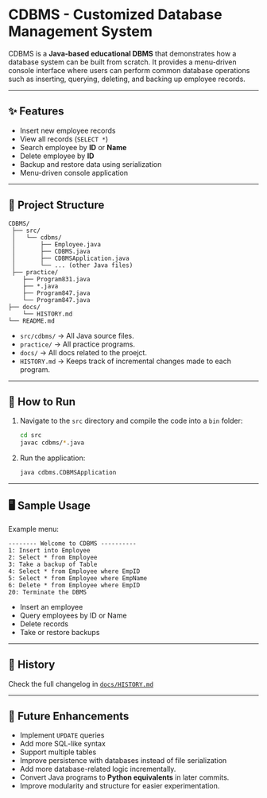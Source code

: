 # CDBMS - Customized Database Management System

CDBMS is a **Java-based educational DBMS** that demonstrates how a database system can be built from scratch.
It provides a menu-driven console interface where users can perform common database operations such as inserting, querying, deleting, and backing up employee records.

---

## ✨ Features

* Insert new employee records
* View all records (`SELECT *`)
* Search employee by **ID** or **Name**
* Delete employee by **ID**
* Backup and restore data using serialization
* Menu-driven console application

---

## 📂 Project Structure

```
CDBMS/
 ├── src/
 │   └── cdbms/
 │       ├── Employee.java
 │       ├── CDBMS.java
 │       ├── CDBMSApplication.java
 │       └── ... (other Java files)
 ├── practice/
    ├── Program831.java
    ├── *.java
    ├── Program847.java
    └── Program847.java
├── docs/
    └── HISTORY.md
└── README.md
```

* `src/cdbms/` → All Java source files.
* `practice/` → All practice programs.
* `docs/` → All docs related to the proejct.
* `HISTORY.md` → Keeps track of incremental changes made to each program.

---

## 🚀 How to Run

1. Navigate to the `src` directory and compile the code into a `bin` folder:

   ```bash
   cd src
   javac cdbms/*.java
   ```

2. Run the application:

   ```bash
   java cdbms.CDBMSApplication
   ```

---

## 🖥️ Sample Usage

Example menu:

```
-------- Welcome to CDBMS ----------
1: Insert into Employee
2: Select * from Employee
3: Take a backup of Table
4: Select * from Employee where EmpID
5: Select * from Employee where EmpName
6: Delete * from Employee where EmpID
20: Terminate the DBMS
```

* Insert an employee
* Query employees by ID or Name
* Delete records
* Take or restore backups

---

## 📜 History

Check the full changelog in [`docs/HISTORY.md`](./docs/HISTORY.md)

---

## 🔮 Future Enhancements

* Implement `UPDATE` queries
* Add more SQL-like syntax
* Support multiple tables
* Improve persistence with databases instead of file serialization
* Add more database-related logic incrementally.
* Convert Java programs to **Python equivalents** in later commits.
* Improve modularity and structure for easier experimentation.
